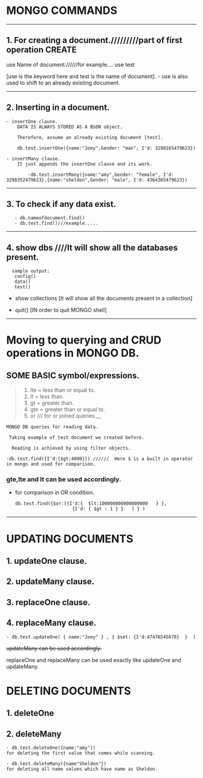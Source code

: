    # MONGO COMMANDS


___
 ## 1. For creating a document./////////part of first operation CREATE


   use Name of document.//////for example.... use test

   [use is the keyword here and test is the name of document].
    - use is also used to shift to an already existing document.   
___
 ## 2. Inserting in a document.

    - insertOne clause.
        DATA IS ALWAYS STORED AS A BSON object.

        Therefore, assume an already existing document [test].

        db.test.insertOne({name:"Joey",Gender: "man", I'd: 3298165479623})

    - insertMany clause. 
        It just appends the insertOne clause and its work.

            -db.test.insertMany({name:"amy",Gender: "female", I'd: 3298352479623},{name:"sheldon",Gender: "male", I'd: 4364365479623})
___
## 3. To check if any data exist.
       
       - db.nameofdocument.find()
       - db.test.find()///example.....
___
## 4. show dbs ////It will show all the databases present.
      sample output: 
       config()
       data()
       test()

   - show collections [It will show all the documents present in a collection]

   - quit() [IN order to quit MONGO shell]
   

____
# Moving to querying and CRUD operations in MONGO DB.

## SOME BASIC symbol/expressions.

 >1. lte = less than or equal to.
 >2. lt = less than.
 >3. gt = greater than.
 >4. gte = greater than or equal to.
 >5. or /// for or joined queries.__

    MONGO DB queries for reading data.

     Taking example of test document we created before.

      Reading is achieved by using filter objects. 

    -db.test.find({I'd:{$gt:4000}}) //////  Here $ is a built in operator in mongo and used for comparison.

### gte,lte and lt can be used accordingly.

- for comparison in OR condition.
    
      db.test.find({$or:[{I'd:{  $lt:100000000000000000   } },
                           {I'd: { $gt : 1 } }   ] } )


___
# UPDATING DOCUMENTS

 ## 1. updateOne clause.
 ## 2. updateMany clause. 
 ## 3. replaceOne clause. 
 ## 4. replaceMany clause.

    - db.test.updateOne( { name:"Joey" } , { $set: {I'd:47476545678}  }  )
  
 ~~updateMany can be used accordingly.~~ 

 replaceOne and replaceMany can be used exactly like updateOne and updateMany.




# DELETING DOCUMENTS   

  ## 1. deleteOne 
  ## 2. deleteMany

    - db.test.deleteOne({name:"amy"})
    for deleting the first value that comes while scanning.

    - db.test.deleteMany({name"Sheldon"})
    for deleting all name values which have name as Sheldon.
